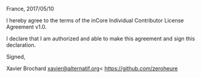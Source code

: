 France, 2017/05/10

I hereby agree to the terms of the inCore Individual Contributor License
Agreement v1.0.

I declare that I am authorized and able to make this agreement and sign this
declaration.

Signed,

Xavier Brochard xavier@alternatif.org< https://github.com/zeroheure
